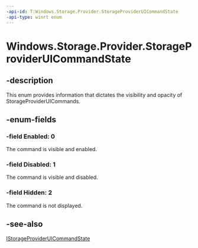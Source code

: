 ```yaml
---
-api-id: T:Windows.Storage.Provider.StorageProviderUICommandState
-api-type: winrt enum
---
```


# Windows.Storage.Provider.StorageProviderUICommandState

<!--
public enum StorageProviderUICommandState
-->

## -description

This enum provides information that dictates the visibility and opacity of StorageProviderUICommands.

## -enum-fields

### -field Enabled: 0

The command is visible and enabled.

### -field Disabled: 1

The command is visible and disabled.

### -field Hidden: 2

The command is not displayed.

## -see-also

[IStorageProviderUICommandState](istorageprovideruicommand_state.md)
